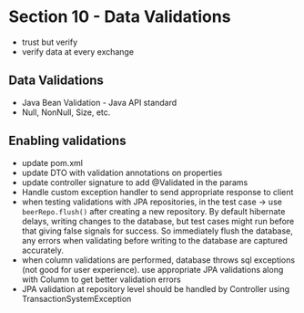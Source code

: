 # Section 10 - Data Validations

- trust but verify
- verify data at every exchange

## Data Validations

- Java Bean Validation - Java API standard
- Null, NonNull, Size, etc.

## Enabling validations

- update pom.xml
- update DTO with validation annotations on properties
- update controller signature to add @Validated in the params
- Handle custom exception handler to send appropriate response to client
- when testing validations with JPA repositories, in the test case -> use `beerRepo.flush()` after creating a new repository. By default hibernate delays, writing changes to the database, but test cases might run before that giving false signals for success. So immediately flush the database, any errors when validating before writing to the database are captured accurately.
- when column validations are performed, database throws sql exceptions (not good for user experience). use appropriate JPA validations along with Column to get better validation errors
- JPA validation at repository level should be handled by Controller using TransactionSystemException
